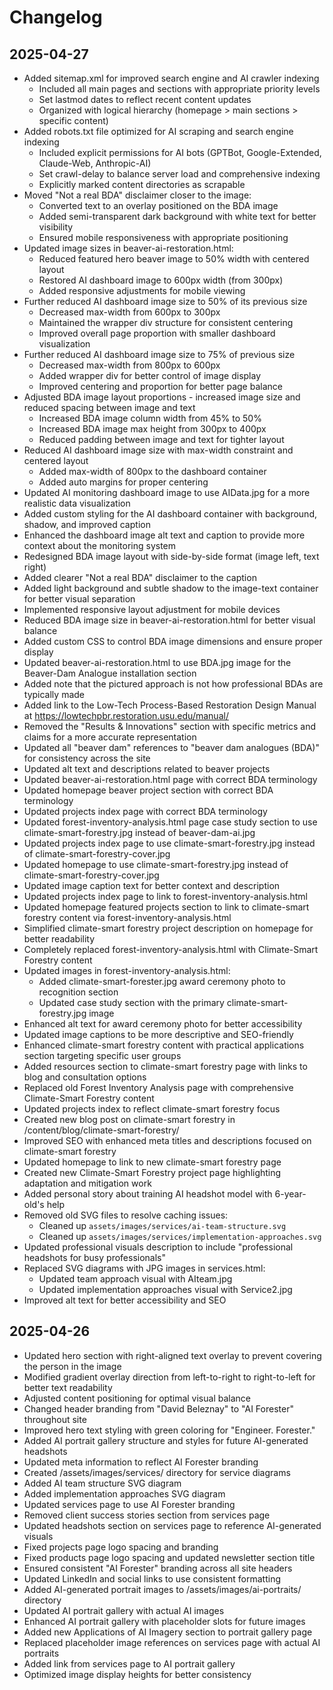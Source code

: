 # Changelog

## 2025-04-27
- Added sitemap.xml for improved search engine and AI crawler indexing
  - Included all main pages and sections with appropriate priority levels
  - Set lastmod dates to reflect recent content updates
  - Organized with logical hierarchy (homepage > main sections > specific content)
- Added robots.txt file optimized for AI scraping and search engine indexing
  - Included explicit permissions for AI bots (GPTBot, Google-Extended, Claude-Web, Anthropic-AI)
  - Set crawl-delay to balance server load and comprehensive indexing
  - Explicitly marked content directories as scrapable
- Moved "Not a real BDA" disclaimer closer to the image:
  - Converted text to an overlay positioned on the BDA image
  - Added semi-transparent dark background with white text for better visibility
  - Ensured mobile responsiveness with appropriate positioning
- Updated image sizes in beaver-ai-restoration.html:
  - Reduced featured hero beaver image to 50% width with centered layout
  - Restored AI dashboard image to 600px width (from 300px)
  - Added responsive adjustments for mobile viewing
- Further reduced AI dashboard image size to 50% of its previous size
  - Decreased max-width from 600px to 300px
  - Maintained the wrapper div structure for consistent centering
  - Improved overall page proportion with smaller dashboard visualization
- Further reduced AI dashboard image size to 75% of previous size
  - Decreased max-width from 800px to 600px
  - Added wrapper div for better control of image display
  - Improved centering and proportion for better page balance
- Adjusted BDA image layout proportions - increased image size and reduced spacing between image and text
  - Increased BDA image column width from 45% to 50%
  - Increased BDA image max height from 300px to 400px
  - Reduced padding between image and text for tighter layout
- Reduced AI dashboard image size with max-width constraint and centered layout
  - Added max-width of 800px to the dashboard container
  - Added auto margins for proper centering
- Updated AI monitoring dashboard image to use AIData.jpg for a more realistic data visualization
- Added custom styling for the AI dashboard container with background, shadow, and improved caption
- Enhanced the dashboard image alt text and caption to provide more context about the monitoring system
- Redesigned BDA image layout with side-by-side format (image left, text right)
- Added clearer "Not a real BDA" disclaimer to the caption
- Added light background and subtle shadow to the image-text container for better visual separation
- Implemented responsive layout adjustment for mobile devices
- Reduced BDA image size in beaver-ai-restoration.html for better visual balance
- Added custom CSS to control BDA image dimensions and ensure proper display
- Updated beaver-ai-restoration.html to use BDA.jpg image for the Beaver-Dam Analogue installation section
- Added note that the pictured approach is not how professional BDAs are typically made
- Added link to the Low-Tech Process-Based Restoration Design Manual at https://lowtechpbr.restoration.usu.edu/manual/
- Removed the "Results & Innovations" section with specific metrics and claims for a more accurate representation
- Updated all "beaver dam" references to "beaver dam analogues (BDA)" for consistency across the site
- Updated alt text and descriptions related to beaver projects
- Updated beaver-ai-restoration.html page with correct BDA terminology
- Updated homepage beaver project section with correct BDA terminology
- Updated projects index page with correct BDA terminology
- Updated forest-inventory-analysis.html page case study section to use climate-smart-forestry.jpg instead of beaver-dam-ai.jpg
- Updated projects index page to use climate-smart-forestry.jpg instead of climate-smart-forestry-cover.jpg
- Updated homepage to use climate-smart-forestry.jpg instead of climate-smart-forestry-cover.jpg
- Updated image caption text for better context and description
- Updated projects index page to link to forest-inventory-analysis.html
- Updated homepage featured projects section to link to climate-smart forestry content via forest-inventory-analysis.html
- Simplified climate-smart forestry project description on homepage for better readability
- Completely replaced forest-inventory-analysis.html with Climate-Smart Forestry content
- Updated images in forest-inventory-analysis.html:
  - Added climate-smart-forester.jpg award ceremony photo to recognition section
  - Updated case study section with the primary climate-smart-forestry.jpg image
- Enhanced alt text for award ceremony photo for better accessibility
- Updated image captions to be more descriptive and SEO-friendly
- Enhanced climate-smart forestry content with practical applications section targeting specific user groups
- Added resources section to climate-smart forestry page with links to blog and consultation options
- Replaced old Forest Inventory Analysis page with comprehensive Climate-Smart Forestry content
- Updated projects index to reflect climate-smart forestry focus
- Created new blog post on climate-smart forestry in /content/blog/climate-smart-forestry/
- Improved SEO with enhanced meta titles and descriptions focused on climate-smart forestry
- Updated homepage to link to new climate-smart forestry page
- Created new Climate-Smart Forestry project page highlighting adaptation and mitigation work
- Added personal story about training AI headshot model with 6-year-old's help
- Removed old SVG files to resolve caching issues:
  - Cleaned up `assets/images/services/ai-team-structure.svg`
  - Cleaned up `assets/images/services/implementation-approaches.svg`
- Updated professional visuals description to include "professional headshots for busy professionals"
- Replaced SVG diagrams with JPG images in services.html:
  - Updated team approach visual with AIteam.jpg 
  - Updated implementation approaches visual with Service2.jpg
- Improved alt text for better accessibility and SEO

## 2025-04-26
- Updated hero section with right-aligned text overlay to prevent covering the person in the image
- Modified gradient overlay direction from left-to-right to right-to-left for better text readability
- Adjusted content positioning for optimal visual balance
- Changed header branding from "David Beleznay" to "AI Forester" throughout site
- Improved hero text styling with green coloring for "Engineer. Forester."
- Added AI portrait gallery structure and styles for future AI-generated headshots
- Updated meta information to reflect AI Forester branding
- Created /assets/images/services/ directory for service diagrams
- Added AI team structure SVG diagram
- Added implementation approaches SVG diagram 
- Updated services page to use AI Forester branding
- Removed client success stories section from services page
- Updated headshots section on services page to reference AI-generated visuals
- Fixed projects page logo spacing and branding
- Fixed products page logo spacing and updated newsletter section title
- Ensured consistent "AI Forester" branding across all site headers
- Updated LinkedIn and social links to use consistent formatting
- Added AI-generated portrait images to /assets/images/ai-portraits/ directory
- Updated AI portrait gallery with actual AI images
- Enhanced AI portrait gallery with placeholder slots for future images
- Added new Applications of AI Imagery section to portrait gallery page
- Replaced placeholder image references on services page with actual AI portraits
- Added link from services page to AI portrait gallery
- Optimized image display heights for better consistency